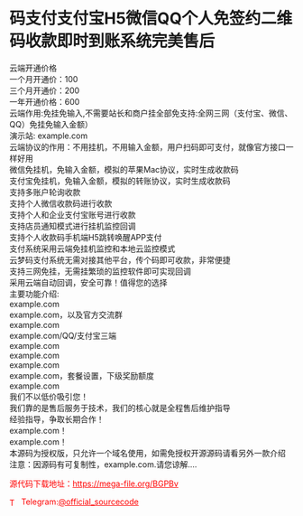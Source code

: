 # 码支付支付宝H5微信QQ个人免签约二维码收款即时到账系统完美售后

云端开通价格<br>一个月开通价：100<br>三个月开通价：200<br>一年开通价格：600<br>云端作用:免挂免输入,不需要站长和商户挂全部免支持:全网三网（支付宝、微信、QQ）免挂免输入金额）<br>演示站: example.com<br>云端协议的作用：不用挂机，不用输入金额，用户扫码即可支付，就像官方接口一样好用<br>微信免挂机，免输入金额，模拟的苹果Mac协议，实时生成收款码<br>支付宝免挂机，免输入金额，模拟的转账协议，实时生成收款码<br>支持多账户轮询收款<br>支持个人微信收款码进行收款<br>支持个人和企业支付宝账号进行收款<br>支持店员通知模式进行挂机监控回调<br>支持个人收款码手机端H5跳转唤醒APP支付<br>支付系统采用云端免挂机监控和本地云监控模式<br>云梦码支付系统无需对接其他平台，传个码即可收款，非常便捷<br>支持三网免挂，无需挂繁琐的监控软件即可实现回调<br>采用云端自动回调，安全可靠！值得您的选择<br>主要功能介绍:<br>example.com<br>example.com，以及官方交流群<br>example.com<br>example.com/QQ/支付宝三端<br>example.com<br>example.com<br>example.com<br>example.com，套餐设置，下级奖励额度<br>example.com<br>我们不以低价吸引您！<br>我们靠的是售后服务于技术，我们的核心就是全程售后维护指导<br>经验指导，争取长期合作！<br>example.com！<br>example.com！<br>本源码为授权版，只允许一个域名使用，如需免授权开源源码请看另外一款介绍<br>注意：因源码有可复制性，example.com.请您谅解....<br>


<p style="color: red;">源代码下载地址：<a href="https://mega-file.org/BGPBv" style="color: red;">https://mega-file.org/BGPBv</a></p><p style="color: red;"><img src="https://cdn-icons-png.flaticon.com/512/2111/2111646.png" alt="Telegram Icon" style="width: 16px; vertical-align: middle; margin-right: 5px;">Telegram:<a href="https://t.me/official_sourcecode" style="color: red;">@official_sourcecode</a></p>